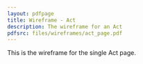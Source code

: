 ```yaml
---
layout: pdfpage
title: Wireframe - Act
description: The wireframe for an Act
pdfsrc: files/wireframes/act_page.pdf
---
```


This is the wireframe for the single Act page.


    
